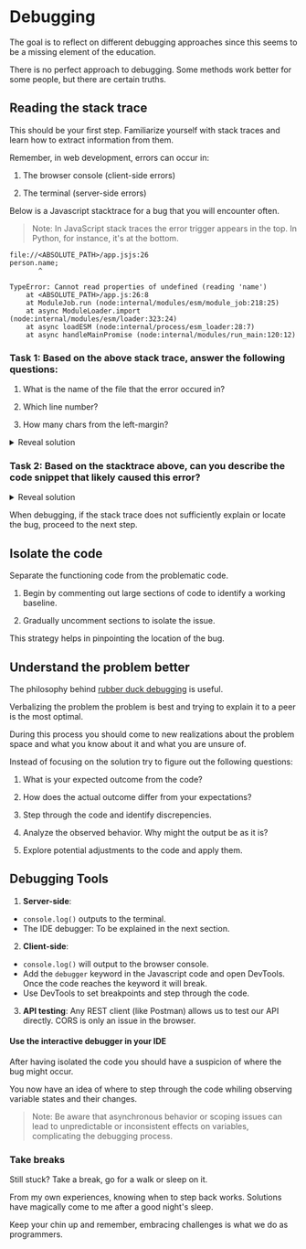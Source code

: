 # Debugging 

The goal is to reflect on different debugging approaches since this seems to be a missing element of the education.

There is no perfect approach to debugging. Some methods work better for some people, but there are certain truths. 

## Reading the stack trace

This should be your first step. Familiarize yourself with stack traces and learn how to extract information from them.

Remember, in web development, errors can occur in:

1. The browser console (client-side errors)

2. The terminal (server-side errors)

Below is a Javascript stacktrace for a bug that you will encounter often. 

> Note: In JavaScript stack traces the error trigger appears in the top. In Python, for instance, it's at the bottom.

```plaintext
file://<ABSOLUTE_PATH>/app.jsjs:26
person.name;
       ^

TypeError: Cannot read properties of undefined (reading 'name')
    at <ABSOLUTE_PATH>/app.js:26:8
    at ModuleJob.run (node:internal/modules/esm/module_job:218:25)
    at async ModuleLoader.import (node:internal/modules/esm/loader:323:24)
    at async loadESM (node:internal/process/esm_loader:28:7)
    at async handleMainPromise (node:internal/modules/run_main:120:12)

```

### Task 1: Based on the above stack trace, answer the following questions:

1. What is the name of the file that the error occured in?

2. Which line number?

3. How many chars from the left-margin?

<details> 
  <summary>Reveal solution</summary>

    1. File name: `app.js`

    2. Line number: `26`

    3. Chars from the left-margin: `8`
</details>

### Task 2: Based on the stacktrace above, can you describe the code snippet that likely caused this error?

<details> 
  <summary>Reveal solution</summary>

    We are attempting to access the `name` property on a variable of type `undefined` .

    Notice the tiny pointer at the top of the stack trace. 
    
    It refers to `person.name` and because of the error we know that `person` is undefined. 

    There exists 3 possibilities as to why:

    1. It has been declared but not initialized: ```js let person;```. 

    2. It has has been explicitly set to `undefined`: ``js const person = undefined;```

    3. The variable was either set to `undefined` after its declaration or within a function the argument of that name is `undefined`. 

    Note: If the `person` variable wasn't defined as either a variable or exists as an argument we would expect a different error. 
    
    The stack trace below illustrates that. Note which part that the tiny pointer points to now:

    ```plaintext
        file://<ABSOLUTE_PATH>/app.js:25
        person.name;
        ^

        ReferenceError: person is not defined
            at file:///<ABSOLUTE_PATH>/app.js:25:1
            at ModuleJob.run (node:internal/modules/esm/module_job:218:25)
            at async ModuleLoader.import (node:internal/modules/esm/loader:323:24)
            at async loadESM (node:internal/process/esm_loader:28:7)
            at async handleMainPromise (node:internal/modules/run_main:120:12)

        Node.js v21.6.2

    ```
</details>

When debugging, if the stack trace does not sufficiently explain or locate the bug, proceed to the next step.

## Isolate the code 

Separate the functioning code from the problematic code.

1. Begin by commenting out large sections of code to identify a working baseline. 

2. Gradually uncomment sections to isolate the issue. 

This strategy helps in pinpointing the location of the bug.

## Understand the problem better

The philosophy behind [rubber duck debugging](https://en.wikipedia.org/wiki/Rubber_duck_debugging) is useful. 

Verbalizing the problem the problem is best and trying to explain it to a peer is the most optimal. 

During this process you should come to new realizations about the problem space and what you know about it and what you are unsure of. 

Instead of focusing on the solution try to figure out the following questions:
 
1. What is your expected outcome from the code?

2. How does the actual outcome differ from your expectations?

3. Step through the code and identify discrepencies. 

4. Analyze the observed behavior. Why might the output be as it is?

5. Explore potential adjustments to the code and apply them.

## Debugging Tools

1. **Server-side**: 
  * `console.log()` outputs to the terminal.
  * The IDE debugger: To be explained in the next section.

2. **Client-side**: 
  * `console.log()` will output to the browser console.
  * Add the `debugger` keyword in the Javascript code and open DevTools. Once the code reaches the keyword it will break. 
  * Use DevTools to set breakpoints and step through the code. 

3. **API testing**: Any REST client (like Postman) allows us to test our API directly. CORS is only an issue in the browser.


#### Use the interactive debugger in your IDE

After having isolated the code you should have a suspicion of where the bug might occur. 

You now have an idea of where to step through the code whiling observing variable states and their changes.

> Note: Be aware that asynchronous behavior or scoping issues can lead to unpredictable or inconsistent effects on variables, complicating the debugging process.

### Take breaks

Still stuck? Take a break, go for a walk or sleep on it. 

From my own experiences, knowing when to step back works. Solutions have magically come to me after a good night's sleep.
 
Keep your chin up and remember, embracing challenges is what we do as programmers.
